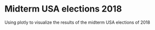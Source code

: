 # Midterm USA elections 2018 

Using plotly to visualize the results of the midterm USA elections of 2018